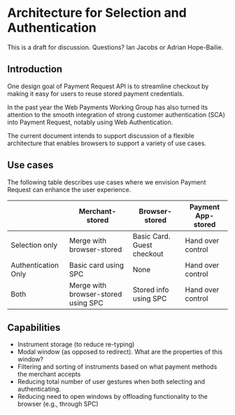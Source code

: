 # Architecture for Selection and Authentication

This is a draft for discussion. Questions? Ian Jacobs or Adrian Hope-Bailie.

## Introduction

One design goal of Payment Request API is to streamline checkout by making it easy for users to reuse stored payment credentials.

In the past year the Web Payments Working Group has also turned its attention to the smooth integration of strong customer authentication (SCA) into Payment Request, notably using Web Authentication.

The current document intends to support discussion of a flexible architecture that enables browsers to support a variety of use cases.

## Use cases

The following table describes use cases where we envision Payment
Request can enhance the user experience.

|                     | Merchant-stored | Browser-stored | Payment App-stored      |
|---------------------|------------------|----------------------------------|------------------|
| Selection only      | Merge with browser-stored | Basic Card. Guest checkout | Hand over control      |
| Authentication Only | Basic card using SPC | None | Hand over control |
| Both                | Merge with browser-stored using SPC | Stored info using SPC | Hand over control |

## Capabilities

* Instrument storage (to reduce re-typing)
* Modal window (as opposed to redirect). What are the properties of this window?
* Filtering and sorting of instruments based on what payment methods the merchant accepts
* Reducing total number of user gestures when both selecting and authenticating.
* Reducing need to open windows by offloading functionality to the browser (e.g., through SPC)